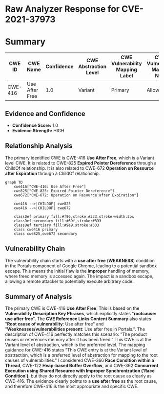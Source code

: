 # Raw Analyzer Response for CVE-2021-37973

# Summary
| CWE ID | CWE Name | Confidence | CWE Abstraction Level | CWE Vulnerability Mapping Label | CWE-Vulnerability Mapping Notes |
|---|---|---|---|---|---|
| CWE-416 | Use After Free | 1.0 | Variant | Primary | Allowed |

## Evidence and Confidence

*   **Confidence Score:** 1.0
*   **Evidence Strength:** HIGH

## Relationship Analysis
The primary identified CWE is CWE-416 **Use After Free**, which is a Variant level CWE. It is related to CWE-825 **Expired Pointer Dereference** through a ChildOf relationship. It is also related to CWE-672 **Operation on Resource after Expiration** through a ChildOf relationship.
```mermaid
graph TD
    cwe416["CWE-416: Use After Free"]
    cwe825["CWE-825: Expired Pointer Dereference"]
    cwe672["CWE-672: Operation on Resource after Expiration"]

    cwe416 -->|CHILDOF| cwe825
    cwe416 -->|CHILDOF| cwe672

    classDef primary fill:#f96,stroke:#333,stroke-width:2px
    classDef secondary fill:#69f,stroke:#333
    classDef tertiary fill:#9e9,stroke:#333
    class cwe416 primary
    class cwe825,cwe672 secondary
```

## Vulnerability Chain
The vulnerability chain starts with a **use after free** (**WEAKNESS**) condition in the Portals component of Google Chrome, leading to a potential sandbox escape. This means the initial flaw is the **improper** handling of memory, where freed memory is accessed again. The impact is a sandbox escape, allowing a remote attacker to potentially execute arbitrary code.

## Summary of Analysis
The primary CWE is CWE-416 **Use After Free**. This is based on the **Vulnerability Description Key Phrases**, which explicitly states "**rootcause:** **use after free**". The **CVE Reference Links Content Summary** also states "**Root cause of vulnerability**: Use after free" and "**Weaknesses/vulnerabilities present**: Use after free in Portals.". The description of CWE-416 perfectly matches this scenario: "The product reuses or references memory after it has been freed." This CWE is at the Variant level of abstraction, which is the preferred level. The mapping guidance for CWE-416 states "This CWE entry is at the Variant level of abstraction, which is a preferred level of abstraction for mapping to the root causes of vulnerabilities." I considered CWE-366 **Race Condition within a Thread**, CWE-122 **Heap-based Buffer Overflow**, and CWE-362 **Concurrent Execution using Shared Resource with Improper Synchronization ('Race Condition')**, but they do not directly apply to the root cause as clearly as CWE-416. The evidence clearly points to a **use after free** as the root cause, and therefore CWE-416 is the most appropriate and specific CWE.